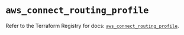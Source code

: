 # `aws_connect_routing_profile`

Refer to the Terraform Registry for docs: [`aws_connect_routing_profile`](https://registry.terraform.io/providers/hashicorp/aws/5.63.1/docs/resources/connect_routing_profile).
